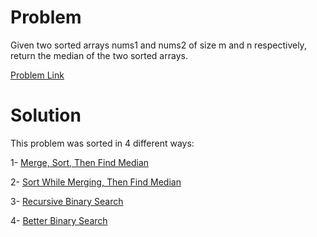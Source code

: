 # Problem
Given two sorted arrays nums1 and nums2 of size m and n respectively, return the median of the two sorted arrays.

[Problem Link](https://leetcode.com/problems/median-of-two-sorted-arrays/description/)

# Solution
This problem was sorted in 4 different ways:

1- [Merge, Sort, Then Find Median](https://github.com/OJScofield/ProblemSolving/edit/main/medianOfTwoSortedArrays/mergeThenSort.py)

2- [Sort While Merging, Then Find Median](https://github.com/OJScofield/ProblemSolving/edit/main/medianOfTwoSortedArrays/sortWhileMerging.py)

3- [Recursive Binary Search](https://github.com/OJScofield/ProblemSolving/edit/main/medianOfTwoSortedArrays/binarySearchRecursive.py)

4- [Better Binary Search](https://github.com/OJScofield/ProblemSolving/edit/main/medianOfTwoSortedArrays/betterBinarySearch.py)

